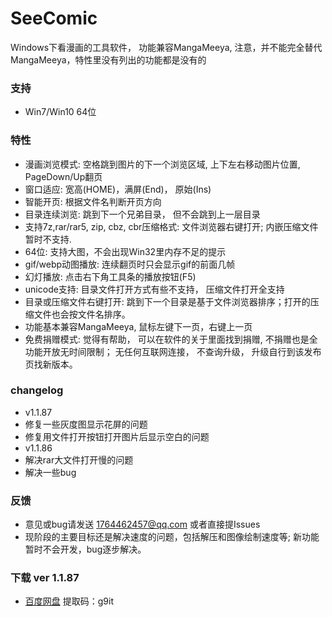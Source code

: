 # SeeComic
Windows下看漫画的工具软件， 功能兼容MangaMeeya, 注意，并不能完全替代MangaMeeya，特性里没有列出的功能都是没有的

### 支持
- Win7/Win10 64位

### 特性
  - 漫画浏览模式: 空格跳到图片的下一个浏览区域, 上下左右移动图片位置, PageDown/Up翻页
  - 窗口适应: 宽高(HOME)，满屏(End)， 原始(Ins)
  - 智能开页: 根据文件名判断开页方向
  - 目录连续浏览: 跳到下一个兄弟目录， 但不会跳到上一层目录
  - 支持7z,rar/rar5, zip, cbz, cbr压缩格式: 文件浏览器右键打开; 内嵌压缩文件暂时不支持.
  - 64位: 支持大图，不会出现Win32里内存不足的提示
  - gif/webp动图播放: 连续翻页时只会显示gif的前面几帧
  - 幻灯播放: 点击右下角工具条的播放按钮(F5)
  - unicode支持: 目录文件打开方式有些不支持， 压缩文件打开全支持
  - 目录或压缩文件右键打开: 跳到下一个目录是基于文件浏览器排序；打开的压缩文件也会按文件名排序。
  - 功能基本兼容MangaMeeya, 鼠标左键下一页，右键上一页
  - 免费捐赠模式: 觉得有帮助， 可以在软件的关于里面找到捐赠, 不捐赠也是全功能开放无时间限制； 无任何互联网连接， 不查询升级， 升级自行到该发布页找新版本。

### changelog
  - v1.1.87
  - 修复一些灰度图显示花屏的问题
  - 修复用文件打开按钮打开图片后显示空白的问题
  - v1.1.86
  - 解决rar大文件打开慢的问题
  - 解决一些bug

### 反馈
  - 意见或bug请发送 1764462457@qq.com 或者直接提Issues
  - 现阶段的主要目标还是解决速度的问题，包括解压和图像绘制速度等; 新功能暂时不会开发，bug逐步解决。

### 下载 ver 1.1.87
  - [百度网盘](https://pan.baidu.com/s/150qebByJ7KIS3aBufGgh9Q)
提取码：g9it
